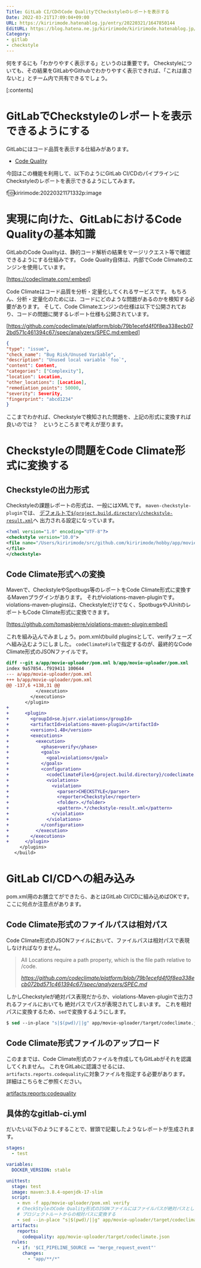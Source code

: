```yaml
---
Title: GitLab CI/CDのCode QualityでCheckstyleのレポートを表示する
Date: 2022-03-21T17:09:04+09:00
URL: https://kiririmode.hatenablog.jp/entry/20220321/1647850144
EditURL: https://blog.hatena.ne.jp/kiririmode/kiririmode.hatenablog.jp/atom/entry/13574176438075219006
Category:
- gitlab
- checkstyle
---
```


何をするにも「わかりやすく表示する」というのは重要です。
Checkstyleについても、その結果をGitLabやGithubでわかりやすく表示できれば、「これは直さないと」とチーム内で共有できるでしょう。

[:contents]

# GitLabでCheckstyleのレポートを表示できるようにする

GitLabにはコード品質を表示する仕組みがあります。

- [Code Quality](https://docs.gitlab.com/ee/user/project/merge_requests/code_quality.html)

今回はこの機能を利用して、以下のようにGitLab CI/CDのパイプラインにCheckstyleのレポートを表示できるようにしてみます。

f:id:kiririmode:20220321171332p:image

# 実現に向けた、GitLabにおけるCode Qualityの基本知識

GitLabのCode Qualityは、静的コード解析の結果をマージリクエスト等で確認できるようにする仕組みです。
Code Quality自体は、内部でCode Climateのエンジンを使用しています。

[https://codeclimate.com/:embed]

Code Climateはコード品質を分析・定量化してくれるサービスです。
もちろん、分析・定量化のためには、コードにどのような問題があるのかを検知する必要があります。
そして、Code Climateエンジンの仕様は以下で公開されており、コードの問題に関するレポート仕様も公開されています。

[https://github.com/codeclimate/platform/blob/79b1ecefd4f0f8ea338ecb072bd571c461394c67/spec/analyzers/SPEC.md:embed]

```json
{
"type": "issue",
"check_name": "Bug Risk/Unused Variable",
"description": "Unused local variable `foo`",
"content": Content,
"categories": ["Complexity"],
"location": Location,
"other_locations": [Location],
"remediation_points": 50000,
"severity": Severity,
"fingerprint": "abcd1234"
}
```

ここまでわかれば、Checkstyleで検知された問題を、上記の形式に変換すれば良いのでは？　というところまで考えが至ります。

# Checkstyleの問題をCode Climate形式に変換する

## Checkstyleの出力形式

Checkstyleの課題レポートの形式は、一般にはXMLです。
`maven-checkstyle-plugin`では、
[デフォルトで`${project.build.directory}/checkstyle-result.xml`](https://maven.apache.org/plugins/maven-checkstyle-plugin/check-mojo.html#outputFile)へ
出力される設定になっています。

```xml
<?xml version="1.0" encoding="UTF-8"?>
<checkstyle version="10.0">
<file name="/Users/kiririmode/src/github.com/kiririmode/hobby/app/movie-uploader/src/main/java/de/kiririmo/memory/MovieUploader.java">
</file>
</checkstyle>
```

## Code Climate形式への変換

Mavenで、CheckstyleやSpotbugs等のレポートをCode Climate形式に変換するMavenプラグインがあります。
それがviolations-maven-pluginです。
violations-maven-pluginsは、Checkstyleだけでなく、SpotbugsやJUnitのレポートもCode Climate形式に変換できます。

[https://github.com/tomasbjerre/violations-maven-plugin:embed]

これを組み込んでみましょう。pom.xmlのbuild pluginsとして、verifyフェーズへ組み込むようにしました。
`codeClimateFile`で指定するのが、最終的なCode Climate形式のJSONファイルです。

```diff
diff --git a/app/movie-uploader/pom.xml b/app/movie-uploader/pom.xml
index 9a57854..f919411 100644
--- a/app/movie-uploader/pom.xml
+++ b/app/movie-uploader/pom.xml
@@ -137,6 +138,31 @@
           </execution>
         </executions>
       </plugin>
+
+      <plugin>
+        <groupId>se.bjurr.violations</groupId>
+        <artifactId>violations-maven-plugin</artifactId>
+        <version>1.48</version>
+        <executions>
+          <execution>
+            <phase>verify</phase>
+            <goals>
+              <goal>violations</goal>
+            </goals>
+            <configuration>
+              <codeClimateFile>${project.build.directory}/codeclimate.json</codeClimateFile>
+              <violations>
+                <violation>
+                  <parser>CHECKSTYLE</parser>
+                  <reporter>Checkstyle</reporter>
+                  <folder>.</folder>
+                  <pattern>.*/checkstyle-result.xml</pattern>
+                </violation>
+              </violations>
+            </configuration>
+          </execution>
+        </executions>
+      </plugin>
     </plugins>
   </build>
```

# GitLab CI/CDへの組み込み

pom.xml用のお膳立てができたら、あとはGitLab CI/CDに組み込めばOKです。
ここに何点か注意点があります。

## Code Climate形式のファイルパスは相対パス

Code Climate形式のJSONファイルにおいて、ファイルパスは相対パスで表現しなければなりません。

> All Locations require a path property, which is the file path relative to /code.
> 
> <cite>https://github.com/codeclimate/platform/blob/79b1ecefd4f0f8ea338ecb072bd571c461394c67/spec/analyzers/SPEC.md</cite>

しかしCheckstyleが絶対パス表現だからか、violations-Maven-pluginで出力されるファイルにおいても
絶対パスでパスが表現されてしまいます。
これを相対パスに変換するため、`sed`で変換するようにします。

```tcsh
$ sed --in-place "s|$(pwd)/||g" app/movie-uploader/target/codeclimate.json
```

## Code Climate形式ファイルのアップロード

このままでは、Code Climate形式のファイルを作成してもGitLabがそれを認識してくれません。
これをGitLabに認識させるには、`artifacts.reports.codequality`に対象ファイルを指定する必要があります。
詳細はこちらをご参照ください。

[artifacts:reports:codequality](https://docs.gitlab.com/ee/ci/yaml/artifacts_reports.html#artifactsreportscodequality)

## 具体的なgitlab-ci.yml

だいたい以下のようにすることで、冒頭で記載したようなレポートが生成されます。

```yaml
stages:
  - test

variables:
  DOCKER_VERSION: stable

unittest:
  stage: test
  image: maven:3.8.4-openjdk-17-slim
  script:
    - mvn -f app/movie-uploader/pom.xml verify
    # CheckStyleのCode Quality形式のJSONファイルにはファイルパスが絶対パスとして格納されているため、
    # プロジェクトルートからの相対パスに変換する
    - sed --in-place "s|$(pwd)/||g" app/movie-uploader/target/codeclimate.json
  artifacts:
    reports:
      codequality: app/movie-uploader/target/codeclimate.json
  rules:
    - if: '$CI_PIPELINE_SOURCE == "merge_request_event"'
      changes:
        - "app/**/*"
```